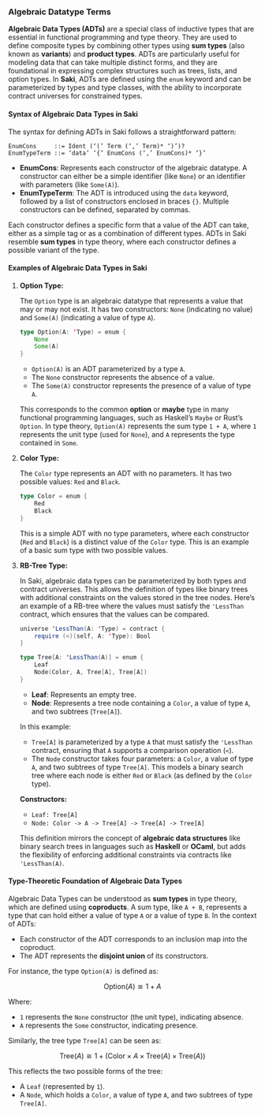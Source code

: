 ### Algebraic Datatype Terms

**Algebraic Data Types (ADTs)** are a special class of inductive types that are essential in functional programming and type theory. They are used to define composite types by combining other types using **sum types** (also known as **variants**) and **product types**. ADTs are particularly useful for modeling data that can take multiple distinct forms, and they are foundational in expressing complex structures such as trees, lists, and option types. In **Saki**, ADTs are defined using the `enum` keyword and can be parameterized by types and type classes, with the ability to incorporate contract universes for constrained types.

#### Syntax of Algebraic Data Types in Saki

The syntax for defining ADTs in Saki follows a straightforward pattern:

```
EnumCons     ::= Ident (‘(’ Term (‘,’ Term)* ‘)’)?
EnumTypeTerm ::= ‘data’ ‘{’ EnumCons (‘,’ EnumCons)* ‘}’
```

- **EnumCons**: Represents each constructor of the algebraic datatype. A constructor can either be a simple identifier (like `None`) or an identifier with parameters (like `Some(A)`).
- **EnumTypeTerm**: The ADT is introduced using the `data` keyword, followed by a list of constructors enclosed in braces `{}`. Multiple constructors can be defined, separated by commas.

Each constructor defines a specific form that a value of the ADT can take, either as a simple tag or as a combination of different types. ADTs in Saki resemble **sum types** in type theory, where each constructor defines a possible variant of the type.

#### Examples of Algebraic Data Types in Saki

1. **Option Type:**

   The `Option` type is an algebraic datatype that represents a value that may or may not exist. It has two constructors: `None` (indicating no value) and `Some(A)` (indicating a value of type `A`).

   ```scala
   type Option(A: 'Type) = enum {
       None
       Some(A)
   }
   ```

   - `Option(A)` is an ADT parameterized by a type `A`.
   - The `None` constructor represents the absence of a value.
   - The `Some(A)` constructor represents the presence of a value of type `A`.

   This corresponds to the common **option** or **maybe** type in many functional programming languages, such as Haskell’s `Maybe` or Rust’s `Option`. In type theory, `Option(A)` represents the sum type `1 + A`, where `1` represents the unit type (used for `None`), and `A` represents the type contained in `Some`.

2. **Color Type:**

   The `Color` type represents an ADT with no parameters. It has two possible values: `Red` and `Black`.

   ```scala
   type Color = enum {
       Red
       Black
   }
   ```

   This is a simple ADT with no type parameters, where each constructor (`Red` and `Black`) is a distinct value of the `Color` type. This is an example of a basic sum type with two possible values.

3. **RB-Tree Type:**

   In Saki, algebraic data types can be parameterized by both types and contract universes. This allows the definition of types like binary trees with additional constraints on the values stored in the tree nodes. Here’s an example of a RB-tree where the values must satisfy the `'LessThan` contract, which ensures that the values can be compared.

   ```scala
   universe 'LessThan(A: 'Type) = contract {
       require (<)(self, A: 'Type): Bool
   }
   
   type Tree[A: 'LessThan(A)] = enum {
       Leaf
       Node(Color, A, Tree[A], Tree[A])
   }
   ```

   - **Leaf**: Represents an empty tree.
   - **Node**: Represents a tree node containing a `Color`, a value of type `A`, and two subtrees (`Tree[A]`).

   In this example:
   - `Tree[A]` is parameterized by a type `A` that must satisfy the `'LessThan` contract, ensuring that `A` supports a comparison operation (`<`).
   - The `Node` constructor takes four parameters: a `Color`, a value of type `A`, and two subtrees of type `Tree[A]`. This models a binary search tree where each node is either `Red` or `Black` (as defined by the `Color` type).

   **Constructors:**
   - `Leaf: Tree[A]`
   - `Node: Color -> A -> Tree[A] -> Tree[A] -> Tree[A]`

   This definition mirrors the concept of **algebraic data structures** like binary search trees in languages such as **Haskell** or **OCaml**, but adds the flexibility of enforcing additional constraints via contracts like `'LessThan(A)`.

#### Type-Theoretic Foundation of Algebraic Data Types

Algebraic Data Types can be understood as **sum types** in type theory, which are defined using **coproducts**. A sum type, like `A + B`, represents a type that can hold either a value of type `A` or a value of type `B`. In the context of ADTs:
- Each constructor of the ADT corresponds to an inclusion map into the coproduct.
- The ADT represents the **disjoint union** of its constructors.

For instance, the type `Option(A)` is defined as:

$$
\text{Option}(A) \cong 1 + A
$$

Where:
- `1` represents the `None` constructor (the unit type), indicating absence.
- `A` represents the `Some` constructor, indicating presence.

Similarly, the tree type `Tree[A]` can be seen as:

$$
\text{Tree}(A) \cong 1 + (\text{Color} \times A \times \text{Tree}(A) \times \text{Tree}(A))
$$

This reflects the two possible forms of the tree:
- A `Leaf` (represented by `1`).
- A `Node`, which holds a `Color`, a value of type `A`, and two subtrees of type `Tree[A]`.

